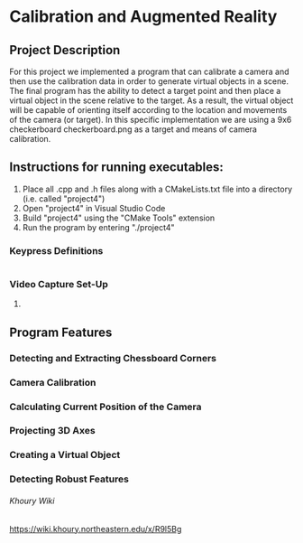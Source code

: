 # Calibration and Augmented Reality

## Project Description
For this project we implemented a program that can calibrate a camera and then use the calibration data in order to generate virtual objects in a scene. The final program has the ability to detect a target point and then place a virtual object in the scene relative to the target. As a result, the virtual object will be capable of orienting itself according to the location and movements of the camera (or target). In this specific implementation we are using a 9x6 checkerboard checkerboard.png  as a target and means of camera calibration. 

## Instructions for running executables:
1. Place all .cpp and .h files along with a CMakeLists.txt file into a directory (i.e. called "project4")
2. Open "project4" in Visual Studio Code
3. Build "project4" using the "CMake Tools" extension
4. Run the program by entering "./project4" 

### Keypress Definitions
```

```

### Video Capture Set-Up
1. 

## Program Features

### Detecting and Extracting Chessboard Corners
<src img="/readme-images/chessboard-corners.png" alt="chessboard">

### Camera Calibration
<src img="/readme-images/calibration.png" alt="calibration">

### Calculating Current Position of the Camera
<src img="/readme-images/camera-position.png" alt="position">

### Projecting 3D Axes

### Creating a Virtual Object

### Detecting Robust Features


###### Khoury Wiki
https://wiki.khoury.northeastern.edu/x/R9l5Bg
